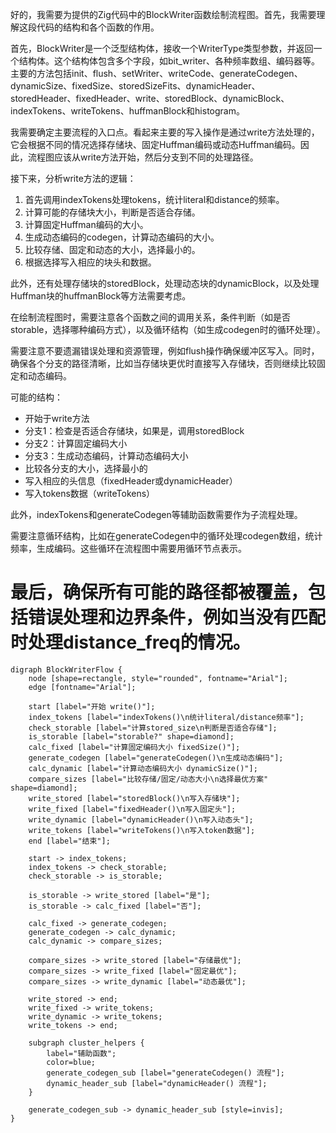 好的，我需要为提供的Zig代码中的BlockWriter函数绘制流程图。首先，我需要理解这段代码的结构和各个函数的作用。

首先，BlockWriter是一个泛型结构体，接收一个WriterType类型参数，并返回一个结构体。这个结构体包含多个字段，如bit_writer、各种频率数组、编码器等。主要的方法包括init、flush、setWriter、writeCode、generateCodegen、dynamicSize、fixedSize、storedSizeFits、dynamicHeader、storedHeader、fixedHeader、write、storedBlock、dynamicBlock、indexTokens、writeTokens、huffmanBlock和histogram。

我需要确定主要流程的入口点。看起来主要的写入操作是通过write方法处理的，它会根据不同的情况选择存储块、固定Huffman编码或动态Huffman编码。因此，流程图应该从write方法开始，然后分支到不同的处理路径。

接下来，分析write方法的逻辑：

1. 首先调用indexTokens处理tokens，统计literal和distance的频率。
2. 计算可能的存储块大小，判断是否适合存储。
3. 计算固定Huffman编码的大小。
4. 生成动态编码的codegen，计算动态编码的大小。
5. 比较存储、固定和动态的大小，选择最小的。
6. 根据选择写入相应的块头和数据。

此外，还有处理存储块的storedBlock，处理动态块的dynamicBlock，以及处理Huffman块的huffmanBlock等方法需要考虑。

在绘制流程图时，需要注意各个函数之间的调用关系，条件判断（如是否storable，选择哪种编码方式），以及循环结构（如生成codegen时的循环处理）。

需要注意不要遗漏错误处理和资源管理，例如flush操作确保缓冲区写入。同时，确保各个分支的路径清晰，比如当存储块更优时直接写入存储块，否则继续比较固定和动态编码。

可能的结构：

- 开始于write方法
- 分支1：检查是否适合存储块，如果是，调用storedBlock
- 分支2：计算固定编码大小
- 分支3：生成动态编码，计算动态编码大小
- 比较各分支的大小，选择最小的
- 写入相应的头信息（fixedHeader或dynamicHeader）
- 写入tokens数据（writeTokens）

此外，indexTokens和generateCodegen等辅助函数需要作为子流程处理。

需要注意循环结构，比如在generateCodegen中的循环处理codegen数组，统计频率，生成编码。这些循环在流程图中需要用循环节点表示。

最后，确保所有可能的路径都被覆盖，包括错误处理和边界条件，例如当没有匹配时处理distance_freq的情况。
================================================
```graphviz
digraph BlockWriterFlow {
    node [shape=rectangle, style="rounded", fontname="Arial"];
    edge [fontname="Arial"];

    start [label="开始 write()"];
    index_tokens [label="indexTokens()\n统计literal/distance频率"];
    check_storable [label="计算stored_size\n判断是否适合存储"];
    is_storable [label="storable?" shape=diamond];
    calc_fixed [label="计算固定编码大小 fixedSize()"];
    generate_codegen [label="generateCodegen()\n生成动态编码"];
    calc_dynamic [label="计算动态编码大小 dynamicSize()"];
    compare_sizes [label="比较存储/固定/动态大小\n选择最优方案" shape=diamond];
    write_stored [label="storedBlock()\n写入存储块"];
    write_fixed [label="fixedHeader()\n写入固定头"];
    write_dynamic [label="dynamicHeader()\n写入动态头"];
    write_tokens [label="writeTokens()\n写入token数据"];
    end [label="结束"];

    start -> index_tokens;
    index_tokens -> check_storable;
    check_storable -> is_storable;
    
    is_storable -> write_stored [label="是"];
    is_storable -> calc_fixed [label="否"];
    
    calc_fixed -> generate_codegen;
    generate_codegen -> calc_dynamic;
    calc_dynamic -> compare_sizes;
    
    compare_sizes -> write_stored [label="存储最优"];
    compare_sizes -> write_fixed [label="固定最优"];
    compare_sizes -> write_dynamic [label="动态最优"];
    
    write_stored -> end;
    write_fixed -> write_tokens;
    write_dynamic -> write_tokens;
    write_tokens -> end;

    subgraph cluster_helpers {
        label="辅助函数";
        color=blue;
        generate_codegen_sub [label="generateCodegen() 流程"];
        dynamic_header_sub [label="dynamicHeader() 流程"];
    }

    generate_codegen_sub -> dynamic_header_sub [style=invis];
}
```